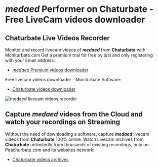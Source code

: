 # _medaed_ Performer on Chaturbate - Free LiveCam videos downloader

## Chaturbate Live Videos Recorder

Monitor and record livecam videos of **_medaed_** from **Chaturbate** with Moniturbate.com
Get a premium trial for free by just and only registering with your Email address:
* [_medaed_ Premium videos downloader](https://moniturbate.com/request-demo-licence-key.html)

Free livecam videos downloader - Moniturbate Software:
* [Chaturbate videos downloader](https://moniturbate.com/moniturbate-download-software.html)

![_medaed_ livecam videos recorder](https://peachurnet.com/templates/moniturbate-software.png)


## Capture _medaed_ videos from the Cloud and watch your recordings on Streaming

Without the need of downloading a software, capture **_medaed_** livecam videos from **Chaturbate** 100% online.
Watch Livecam archives from **Chaturbate** unlimitedly from thousands of existing recordings, only on Peachurbate.com and its websites network:
* [Chaturbate videos archives](https://peachurnet.com/)
